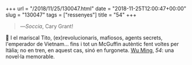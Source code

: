 +++
url = "/2018/11/25/130047.html"
date = "2018-11-25T12:00:47+00:00"
slug = "130047"
tags = ["ressenyes"]
title = "54"
+++

> —*Soccia*, Cary Grant!

📖 I el mariscal Tito, (ex)revolucionaris, mafiosos, agents secrets, l'emperador de Vietnam… fins i tot un McGuffin autèntic fent voltes per Itàlia; no en tren, en aquest cas, sinó en furgoneta. [Wu Ming](https://www.wumingfoundation.com/giap/che-cose-la-wu-ming-foundation/), *54*: una novel·la memorable.
